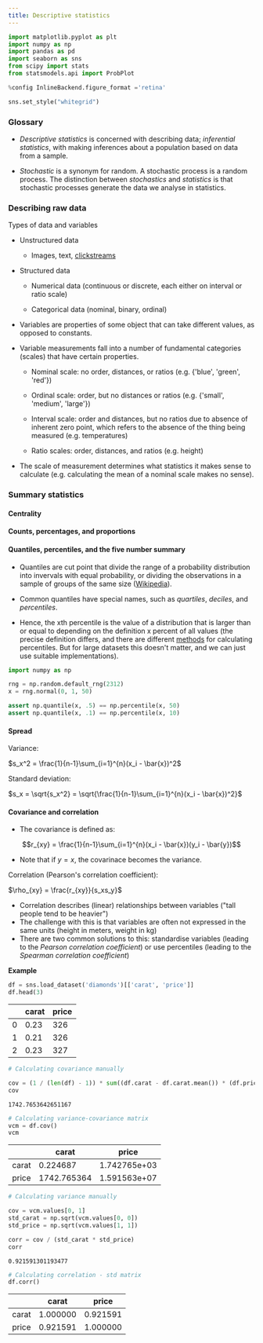 ```yaml
---
title: Descriptive statistics
---
```


<script src="https://cdnjs.cloudflare.com/ajax/libs/require.js/2.3.6/require.min.js" integrity="sha512-c3Nl8+7g4LMSTdrm621y7kf9v3SDPnhxLNhcjFJbKECVnmZHTdo+IRO05sNLTH/D3vA6u1X32ehoLC7WFVdheg==" crossorigin="anonymous"></script>
<script src="https://cdnjs.cloudflare.com/ajax/libs/jquery/3.5.1/jquery.min.js" integrity="sha512-bLT0Qm9VnAYZDflyKcBaQ2gg0hSYNQrJ8RilYldYQ1FxQYoCLtUjuuRuZo+fjqhx/qtq/1itJ0C2ejDxltZVFg==" crossorigin="anonymous"></script>
<script type="application/javascript">define('jquery', [],function() {return window.jQuery;})</script>


``` python
import matplotlib.pyplot as plt
import numpy as np
import pandas as pd
import seaborn as sns
from scipy import stats
from statsmodels.api import ProbPlot

%config InlineBackend.figure_format ='retina'

sns.set_style("whitegrid")
```

### Glossary

-   *Descriptive statistics* is concerned with describing data; *inferential statistics*, with making inferences about a population based on data from a sample.

-   *Stochastic* is a synonym for random. A stochastic process is a random process. The distinction between *stochastics* and *statistics* is that stochastic processes generate the data we analyse in statistics.

### Describing raw data

Types of data and variables

-   Unstructured data

    -   Images, text, [clickstreams](https://www.wordtracker.com/blog/keyword-research/what-is-clickstream-data)

-   Structured data

    -   Numerical data (continuous or discrete, each either on interval or ratio scale)

    -   Categorical data (nominal, binary, ordinal)

-   Variables are properties of some object that can take different values, as opposed to constants.

-   Variable measurements fall into a number of fundamental categories (scales) that have certain properties.

    -   Nominal scale: no order, distances, or ratios (e.g. {'blue', 'green', 'red'})

    -   Ordinal scale: order, but no distances or ratios (e.g. {'small', 'medium', 'large'})

    -   Interval scale: order and distances, but no ratios due to absence of inherent zero point, which refers to the absence of the thing being measured (e.g. temperatures)

    -   Ratio scales: order, distances, and ratios (e.g. height)

-   The scale of measurement determines what statistics it makes sense to calculate (e.g. calculating the mean of a nominal scale makes no sense).

### Summary statistics

#### Centrality

#### Counts, percentages, and proportions

#### Quantiles, percentiles, and the five number summary

-   Quantiles are cut point that divide the range of a probability distribution into invervals with equal probability, or dividing the observations in a sample of groups of the same size ([Wikipedia](https://en.wikipedia.org/wiki/Quantile)).

-   Common quantiles have special names, such as *quartiles*, *deciles*, and *percentiles*.

-   Hence, the xth percentile is the value of a distribution that is larger than or equal to depending on the definition x percent of all values (the precise definition differs, and there are different [methods](https://en.wikipedia.org/wiki/Percentile) for calculating percentiles. But for large datasets this doesn't matter, and we can just use suitable implementations).

``` python
import numpy as np

rng = np.random.default_rng(2312)
x = rng.normal(0, 1, 50)

assert np.quantile(x, .5) == np.percentile(x, 50)
assert np.quantile(x, .1) == np.percentile(x, 10)
```

#### Spread

Variance:

$s_x^2 = \frac{1}{n-1}\sum_{i=1}^{n}(x_i - \bar{x})^2$

Standard deviation:

$s_x = \sqrt{s_x^2} = \sqrt{\frac{1}{n-1}\sum_{i=1}^{n}(x_i - \bar{x})^2}$

#### Covariance and correlation

-   The covariance is defined as:

$$r_{xy} = \frac{1}{n-1}\sum_{i=1}^{n}(x_i - \bar{x})(y_i - \bar{y})$$

-   Note that if $y = x$, the covarinace becomes the variance.

Correlation (Pearson's correlation coefficient):

$\rho_{xy} = \frac{r_{xy}}{s_xs_y}$

-   Correlation describes (linear) relationships between variables ("tall people tend to be heavier")
-   The challenge with this is that variables are often not expressed in the same units (height in meters, weight in kg)
-   There are two common solutions to this: standardise variables (leading to the *Pearson correlation coefficient*) or use percentiles (leading to the *Spearman correlation coefficient*)

**Example**

``` python
df = sns.load_dataset('diamonds')[['carat', 'price']]
df.head(3)
```

<div>
<style scoped>
    .dataframe tbody tr th:only-of-type {
        vertical-align: middle;
    }

    .dataframe tbody tr th {
        vertical-align: top;
    }

    .dataframe thead th {
        text-align: right;
    }
</style>

|     | carat | price |
|-----|-------|-------|
| 0   | 0.23  | 326   |
| 1   | 0.21  | 326   |
| 2   | 0.23  | 327   |

</div>

``` python
# Calculating covariance manually

cov = (1 / (len(df) - 1)) * sum((df.carat - df.carat.mean()) * (df.price - df.price.mean()))
cov
```

    1742.7653642651167

``` python
# Calculating variance-covariance matrix
vcm = df.cov()
vcm
```

<div>
<style scoped>
    .dataframe tbody tr th:only-of-type {
        vertical-align: middle;
    }

    .dataframe tbody tr th {
        vertical-align: top;
    }

    .dataframe thead th {
        text-align: right;
    }
</style>

|       | carat       | price        |
|-------|-------------|--------------|
| carat | 0.224687    | 1.742765e+03 |
| price | 1742.765364 | 1.591563e+07 |

</div>

``` python
# Calculating variance manually

cov = vcm.values[0, 1]
std_carat = np.sqrt(vcm.values[0, 0])
std_price = np.sqrt(vcm.values[1, 1])

corr = cov / (std_carat * std_price)
corr
```

    0.921591301193477

``` python
# Calculating correlation - std matrix
df.corr()
```

<div>
<style scoped>
    .dataframe tbody tr th:only-of-type {
        vertical-align: middle;
    }

    .dataframe tbody tr th {
        vertical-align: top;
    }

    .dataframe thead th {
        text-align: right;
    }
</style>

|       | carat    | price    |
|-------|----------|----------|
| carat | 1.000000 | 0.921591 |
| price | 0.921591 | 1.000000 |

</div>
